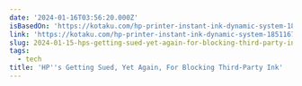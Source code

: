```yaml
---
date: '2024-01-16T03:56:20.000Z'
isBasedOn: 'https://kotaku.com/hp-printer-instant-ink-dynamic-system-1851167085'
link: 'https://kotaku.com/hp-printer-instant-ink-dynamic-system-1851167085'
slug: 2024-01-15-hps-getting-sued-yet-again-for-blocking-third-party-ink
tags:
  - tech
title: 'HP''s Getting Sued, Yet Again, For Blocking Third-Party Ink'
---
```


